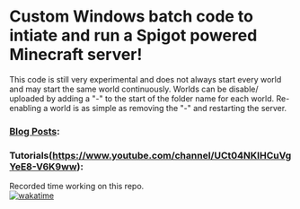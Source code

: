 # Custom Windows batch code to intiate and run a Spigot powered Minecraft server!
This code is still very experimental and does not always start every world and may start the same world continuously. Worlds can be disable/ uploaded by adding a "-" to the start of the folder name for each world. Re-enabling a world is as simple as removing the "-" and restarting the server.

### [Blog Posts](htps://www.myeasyserver.xyz/blog2):
<!-- Blog: -->
<!-- BLOG:START -->
<!-- BLOG:END -->

### Tutorials(https://www.youtube.com/channel/UCt04NKIHCuVgYeE8-V6K9ww):
<!-- YOUTUBE:START -->
<!-- YOUTUBE:END -->

Recorded time working on this repo.\
[![wakatime](https://wakatime.com/badge/github/mk5912/SpigotServerCodes.svg)](https://wakatime.com/badge/github/mk5912/SpigotServerCodes)
